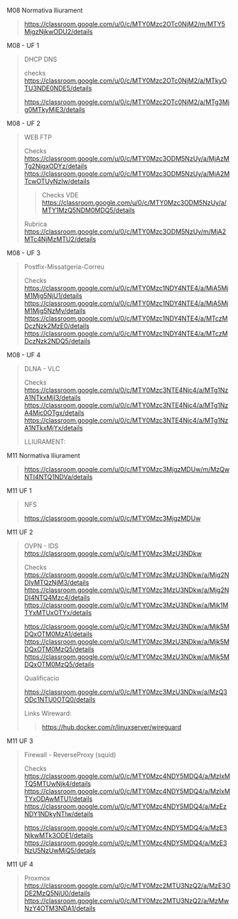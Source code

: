 M08 Normativa lliurament
> https://classroom.google.com/u/0/c/MTY0Mzc2OTc0NjM2/m/MTY5MjgzNjkwODU2/details


M08 - UF 1
> DHCP DNS
>
> checks
> https://classroom.google.com/u/0/c/MTY0Mzc2OTc0NjM2/a/MTkyOTU3NDE0NDE5/details
> 
> https://classroom.google.com/u/0/c/MTY0Mzc2OTc0NjM2/a/MTg3Mjg0MTkyMjE3/details

M08 - UF 2

> WEB FTP
> 
> Checks
> https://classroom.google.com/u/0/c/MTY0Mzc3ODM5NzUy/a/MjAzMTg2NjgxODYz/details
> https://classroom.google.com/u/0/c/MTY0Mzc3ODM5NzUy/a/MjA2MTcwOTUyNzIw/details
>> Checks VDE
>> https://classroom.google.com/u/0/c/MTY0Mzc3ODM5NzUy/a/MTY1MzQ5NDM0MDQ5/details
> 
> Rubrica
> https://classroom.google.com/u/0/c/MTY0Mzc3ODM5NzUy/m/MjA2MTc4NjMzMTU2/details


M08 - UF 3

> Postfix-Missatgeria-Correu
> 
> Checks
> https://classroom.google.com/u/0/c/MTY0Mzc1NDY4NTE4/a/MjA5MjM1Mjg5NjU1/details \
> https://classroom.google.com/u/0/c/MTY0Mzc1NDY4NTE4/a/MjA5MjM1Mjg5NzMy/details \
> https://classroom.google.com/u/0/c/MTY0Mzc1NDY4NTE4/a/MTczMDczNzk2MzE0/details \
> https://classroom.google.com/u/0/c/MTY0Mzc1NDY4NTE4/a/MTczMDczNzk2NDQ5/details

M08 - UF 4 

> DLNA - VLC
> 
> Checks
> https://classroom.google.com/u/0/c/MTY0Mzc3NTE4Njc4/a/MTg1NzA1NTkxMjI3/details
> https://classroom.google.com/u/0/c/MTY0Mzc3NTE4Njc4/a/MTg1NzA4Mjc0OTgx/details
> https://classroom.google.com/u/0/c/MTY0Mzc3NTE4Njc4/a/MTg1NzA1NTkxMjYx/details
> 
> LLIURAMENT:

 
M11 Normativa lliurament
> https://classroom.google.com/u/0/c/MTY0Mzc3MjgzMDUw/m/MzQwNTI4NTQ1NDVa/details


M11 UF 1

> NFS
> 
> https://classroom.google.com/u/0/c/MTY0Mzc3MjgzMDUw

M11 UF 2

> OVPN - IDS
> https://classroom.google.com/u/0/c/MTY0Mzc3MzU3NDkw
> 
> Checks
> https://classroom.google.com/u/0/c/MTY0Mzc3MzU3NDkw/a/Mjg2NDIyMTQzNjM3/details
> https://classroom.google.com/u/0/c/MTY0Mzc3MzU3NDkw/a/Mjg2NDI4NTQ4Mzc4/details
> https://classroom.google.com/u/0/c/MTY0Mzc3MzU3NDkw/a/Mjk1MTYxMTUxOTYx/details
> 
> https://classroom.google.com/u/0/c/MTY0Mzc3MzU3NDkw/a/Mjk5MDQxOTM0MzA1/details
> https://classroom.google.com/u/0/c/MTY0Mzc3MzU3NDkw/a/Mjk5MDQxOTM0MzQ5/details
> https://classroom.google.com/u/0/c/MTY0Mzc3MzU3NDkw/a/Mjk5MDQxOTM0MzQ5/details
>
> Qualificacio
> 
> https://classroom.google.com/u/0/c/MTY0Mzc3MzU3NDkw/a/MzQ3ODc1NTU0OTQ0/details
> 
> Links
> Wireward:
>> https://hub.docker.com/r/linuxserver/wireguard
> 
> 

M11 UF 3

> Firewall - ReverseProxy (squid)
> 
> Checks
> https://classroom.google.com/u/0/c/MTY0Mzc4NDY5MDQ4/a/MzIxMTQ5MTUwNjk4/details
> https://classroom.google.com/u/0/c/MTY0Mzc4NDY5MDQ4/a/MzIxMTYxODAwMTU1/details
> https://classroom.google.com/u/0/c/MTY0Mzc4NDY5MDQ4/a/MzEzNDY1NDkyNTIw/details
> 
> https://classroom.google.com/u/0/c/MTY0Mzc4NDY5MDQ4/a/MzE3NjkwMTk3ODE1/details
> https://classroom.google.com/u/0/c/MTY0Mzc4NDY5MDQ4/a/MzE3NzU5NzUwMjQ5/details
 
M11 UF 4
> Proxmox
> https://classroom.google.com/u/0/c/MTY0Mzc2MTU3NzQ2/a/MzE3ODE2MzQ5NjU0/details
> https://classroom.google.com/u/0/c/MTY0Mzc2MTU3NzQ2/a/MzMwNzY4OTM3NDA1/details
